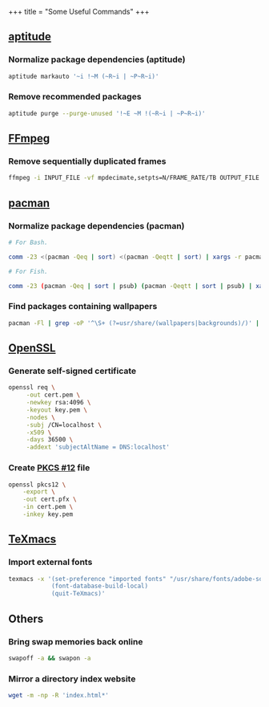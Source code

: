 +++
title = "Some Useful Commands"
+++

## [aptitude](https://wiki.debian.org/Aptitude)

### Normalize package dependencies (aptitude)

```sh
aptitude markauto '~i !~M (~R~i | ~P~R~i)'
```

### Remove recommended packages

```sh
aptitude purge --purge-unused '!~E ~M !(~R~i | ~P~R~i)'
```

## [FFmpeg](https://www.ffmpeg.org)

### Remove sequentially duplicated frames

```sh
ffmpeg -i INPUT_FILE -vf mpdecimate,setpts=N/FRAME_RATE/TB OUTPUT_FILE
```

## [pacman](https://www.archlinux.org/pacman/)

### Normalize package dependencies (pacman)

```sh
# For Bash.

comm -23 <(pacman -Qeq | sort) <(pacman -Qeqtt | sort) | xargs -r pacman -D --asdeps
```

```sh
# For Fish.

comm -23 (pacman -Qeq | sort | psub) (pacman -Qeqtt | sort | psub) | xargs -r pacman -D --asdeps
```

### Find packages containing wallpapers

```sh
pacman -Fl | grep -oP '^\S+ (?=usr/share/(wallpapers|backgrounds)/)' | sort -u
```

## [OpenSSL](https://www.openssl.org)

### Generate self-signed certificate

```sh
openssl req \
     -out cert.pem \
     -newkey rsa:4096 \
     -keyout key.pem \
     -nodes \
     -subj /CN=localhost \
     -x509 \
     -days 36500 \
     -addext 'subjectAltName = DNS:localhost'
```

### Create [PKCS #12](https://en.wikipedia.org/wiki/PKCS_12) file

```sh
openssl pkcs12 \
    -export \
    -out cert.pfx \
    -in cert.pem \
    -inkey key.pem
```

## [TeXmacs](https://www.texmacs.org)

### Import external fonts

```sh
texmacs -x '(set-preference "imported fonts" "/usr/share/fonts/adobe-source-code-pro:/usr/share/fonts/adobe-source-han-sans:/usr/share/fonts/adobe-source-han-serif:/usr/share/fonts/adobe-source-sans-pro:/usr/share/fonts/adobe-source-serif-pro")
            (font-database-build-local)
            (quit-TeXmacs)'
```

## Others

### Bring swap memories back online

```sh
swapoff -a && swapon -a
```

### Mirror a directory index website

```sh
wget -m -np -R 'index.html*'
```
